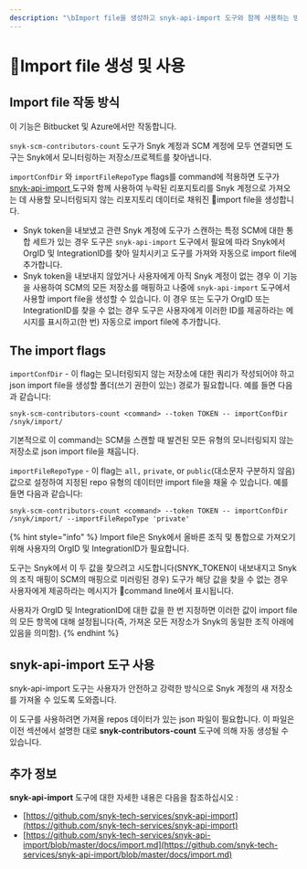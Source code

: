 ```yaml
---
description: "\bImport file을 생성하고 snyk-api-import 도구와 함께 사용하는 방법"
---
```


# Import file 생성 및 사용

## Import file 작동 방식

이 기능은 Bitbucket 및 Azure에서만 작동합니다.

`snyk-scm-contributors-count` 도구가 Snyk 계정과 SCM 계정에 모두 연결되면 도구는 Snyk에서 모니터링하는 저장소/프로젝트를 찾아냅니다.

`importConfDir` 와 `importFileRepoType` flags를 command에 적용하면 도구가 [snyk-api-import ](creating-and-using-the-import-files.md#using-the-snyk-api-import-tool)도구와 함께 사용하여 누락된 리포지토리를 Snyk 계정으로 가져오는 데 사용할 모니터링되지 않는 리포지토리 데이터로 채워진 import file을 생성합니다.

* Snyk token을 내보냈고 관련 Snyk 계정에 도구가 스캔하는 특정 SCM에 대한 통합 세트가 있는 경우 도구은 `snyk-api-import` 도구에서 필요에 따라 Snyk에서 OrgID 및 IntegrationID를 찾아 일치시키고 도구를 가져와 자동으로 import file에 추가합니다.
* Snyk token을 내보내지 않았거나 사용자에게 아직 Snyk 계정이 없는 경우 이 기능을 사용하여 SCM의 모든 저장소를 매핑하고 나중에 `snyk-api-import` 도구에서 사용할 import file을 생성할 수 있습니다. 이 경우 또는 도구가 OrgID 또는 IntegrationID를 찾을 수 없는 경우 도구은 사용자에게 이러한 ID를 제공하라는 메시지를 표시하고(한 번) 자동으로 import file에 추가합니다.

## The import flags

`importConfDir` - 이 flag는 모니터링되지 않는 저장소에 대한 쿼리가 작성되어야 하고 json import file을 생성할 폴더(쓰기 권한이 있는) 경로가 필요합니다. 예를 들면 다음과 같습니다:

```
snyk-scm-contributors-count <command> --token TOKEN -- importConfDir /snyk/import/
```

기본적으로 이 command는 SCM을 스캔할 때 발견된 모든 유형의 모니터링되지 않는 저장소로 json import file을 채웁니다.

`importFileRepoType` - 이 flag는 `all,` `private`, or `public`(대소문자 구분하지 않음) 값으로 설정하여 지정된 repo 유형의 데이터만 import file을 채울 수 있습니다. 예를 들면 다음과 같습니다:

```
snyk-scm-contributors-count <command> --token TOKEN -- importConfDir /snyk/import/ --importFileRepoType 'private'
```

{% hint style="info" %}
Import file은 Snyk에서 올바른 조직 및 통합으로 가져오기 위해 사용자의 OrgID 및 IntegrationID가 필요합니다.&#x20;

도구는 Snyk에서 이 두 값을 찾으려고 시도합니다(SNYK\_TOKEN이 내보내지고 Snyk의 조직 매핑이 SCM의 매핑으로 미러링된 경우) 도구가 해당 값을 찾을 수 없는 경우 사용자에게 제공하라는 메시지가 command line에서 표시됩니다.

사용자가 OrgID 및 IntegrationID에 대한 값을 한 번 지정하면 이러한 값이 import file의 모든 항목에 대해 설정됩니다(즉, 가져온 모든 저장소가 Snyk의 동일한 조직 아래에 있음을 의미함).
{% endhint %}

## snyk-api-import 도구 사용

snyk-api-import 도구는 사용자가 안전하고 강력한 방식으로 Snyk 계정의 새 저장소를 가져올 수 있도록 도와줍니다.

이 도구를 사용하려면 가져올 repos 데이터가 있는 json 파일이 필요합니다. 이 파일은 이전 섹션에서 설명한 대로 **snyk-contributors-count** 도구에 의해 자동 생성될 수 있습니다.

## 추가 정보

**snyk-api-import** 도구에 대한 자세한 내용은 다음을 참조하십시오 :

* [https://github.com/snyk-tech-services/snyk-api-import](https://github.com/snyk-tech-services/snyk-api-import)
* [https://github.com/snyk-tech-services/snyk-api-import/blob/master/docs/import.md](https://github.com/snyk-tech-services/snyk-api-import/blob/master/docs/import.md)
